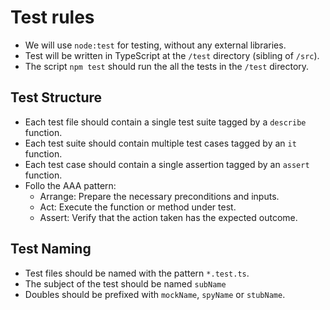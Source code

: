 # Test rules

- We will use `node:test` for testing, without any external libraries.
- Test will be written in TypeScript at the `/test` directory (sibling of `/src`).
- The script `npm test` should run the all the tests in the `/test` directory.

## Test Structure
- Each test file should contain a single test suite tagged by a `describe` function.
- Each test suite should contain multiple test cases tagged by an `it` function.
- Each test case should contain a single assertion tagged by an `assert` function.
- Follo the AAA pattern:
  - Arrange: Prepare the necessary preconditions and inputs.
  - Act: Execute the function or method under test.
  - Assert: Verify that the action taken has the expected outcome.


## Test Naming
- Test files should be named with the pattern `*.test.ts`.  
- The subject of the test should be named `subName`
- Doubles should be prefixed with `mockName`, `spyName` or `stubName`.